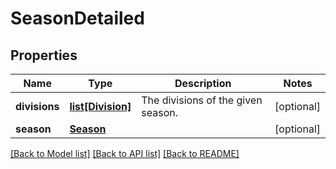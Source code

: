 # SeasonDetailed

## Properties
Name | Type | Description | Notes
------------ | ------------- | ------------- | -------------
**divisions** | [**list[Division]**](Division.md) | The divisions of the given season. | [optional] 
**season** | [**Season**](Season.md) |  | [optional] 

[[Back to Model list]](../README.md#documentation-for-models) [[Back to API list]](../README.md#documentation-for-api-endpoints) [[Back to README]](../README.md)


